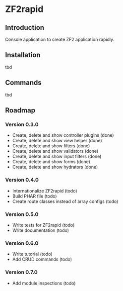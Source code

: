 # ZF2rapid

## Introduction

Console application to create ZF2 application rapidly.

## Installation

tbd

## Commands

tbd

## Roadmap

### Version 0.3.0

* Create, delete and show controller plugins    (done)
* Create, delete and show view helper           (done)
* Create, delete and show filters               (done)
* Create, delete and show validators            (done)
* Create, delete and show input filters         (done)
* Create, delete and show forms                 (done)
* Create, delete and show hydrators             (done)

### Version 0.4.0

* Internationalize ZF2rapid                     (todo)
* Build PHAR file                               (todo)
* Create route classes instead of array configs (todo)

### Version 0.5.0

* Write tests for ZF2rapid                      (todo)
* Write documentation                           (todo)

### Version 0.6.0

* Write tutorial                                (todo)
* Add CRUD commands                             (todo)

### Version 0.7.0

* Add module inspections                        (todo)
